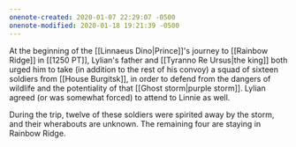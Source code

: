 ```yaml
---
onenote-created: 2020-01-07 22:29:07 -0500
onenote-modified: 2020-01-18 19:21:39 -0500
---
```

At the beginning of the [[Linnaeus Dino|Prince]]'s journey to [[Rainbow Ridge]] in [[1250 PT]], Lylian's father and [[Tyranno Re Ursus|the king]] both urged him to take (in addition to the rest of his convoy) a squad of sixteen soldiers from [[House Burgitsk]], in order to defend from the dangers of wildlife and the potentiality of that [[Ghost storm|purple storm]]. Lylian agreed (or was somewhat forced) to attend to Linnie as well.

During the trip, twelve of these soldiers were spirited away by the storm, and their wherabouts are unknown. The remaining four are staying in Rainbow Ridge.
